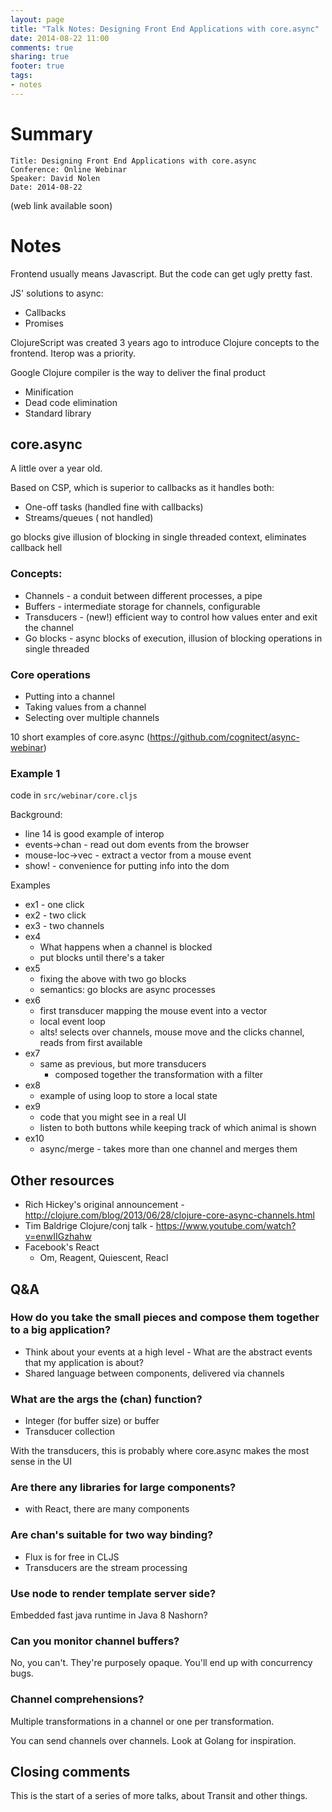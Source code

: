 ```yaml
---
layout: page
title: "Talk Notes: Designing Front End Applications with core.async"
date: 2014-08-22 11:00
comments: true
sharing: true
footer: true
tags:
- notes
---
```


# Summary

    Title: Designing Front End Applications with core.async
    Conference: Online Webinar
    Speaker: David Nolen
    Date: 2014-08-22

(web link available soon)

# Notes

Frontend usually means Javascript.  But the code can get ugly pretty fast.

JS' solutions to async:

* Callbacks
* Promises

ClojureScript was created 3 years ago to introduce Clojure concepts to the frontend.  Iterop was a priority.

Google Clojure compiler is the way to deliver the final product

* Minification
* Dead code elimination
* Standard library

## core.async

A little over a year old.

Based on CSP, which is superior to callbacks as it handles both:

* One-off tasks (handled fine with callbacks)
* Streams/queues ( not handled)

go blocks give illusion of blocking in single threaded context, eliminates callback hell

### Concepts:

* Channels - a conduit between different processes, a pipe
* Buffers - intermediate storage for channels, configurable
* Transducers - (new!) efficient way to control how values enter and exit the channel
* Go blocks - async blocks of execution, illusion of blocking operations in single threaded

### Core operations

* Putting into a channel
* Taking values from a channel
* Selecting over multiple channels

10 short examples of core.async (<https://github.com/cognitect/async-webinar>)

### Example 1

code in `src/webinar/core.cljs`

Background:

* line 14 is good example of interop
* events->chan - read out dom events from the browser
* mouse-loc->vec - extract a vector from a mouse event
* show! - convenience for putting info into the dom

Examples

* ex1 - one click
* ex2 - two click
* ex3 - two channels
* ex4
    * What happens when a channel is blocked
    * put blocks until there's a taker
* ex5
    * fixing the above with two go blocks
    * semantics: go blocks are async processes
* ex6
    * first transducer mapping the mouse event into a vector
    * local event loop
    * alts! selects over channels, mouse move and the clicks channel, reads from first available
* ex7
    * same as previous, but more transducers
        * composed together the transformation with a filter
* ex8
    * example of using loop to store a local state
* ex9
    * code that you might see in a real UI
    * listen to both buttons while keeping track of which animal is shown
* ex10
    * async/merge - takes more than one channel and merges them

## Other resources

* Rich Hickey's original announcement - <http://clojure.com/blog/2013/06/28/clojure-core-async-channels.html>
* Tim Baldrige Clojure/conj talk - <https://www.youtube.com/watch?v=enwIIGzhahw>
* Facebook's React
    * Om, Reagent, Quiescent, Reacl

## Q&A

### How do you take the small pieces and compose them together to a big application?

* Think about your events at a high level - What are the abstract events that my application is about?
* Shared language between components, delivered via channels

### What are the args the (chan) function?

* Integer (for buffer size) or buffer
* Transducer collection

With the transducers, this is probably where core.async makes the most sense in the UI

### Are there any libraries for large components?

* with React, there are many components

### Are chan's suitable for two way binding?

* Flux is for free in CLJS
* Transducers are the stream processing

### Use node to render template server side?

Embedded fast java runtime in Java 8 Nashorn?

### Can you monitor channel buffers?

No, you can't.  They're purposely opaque.  You'll end up with concurrency bugs.

### Channel comprehensions?

Multiple transformations in a channel or one per transformation.

You can send channels over channels. Look at Golang for inspiration.

## Closing comments

This is the start of a series of more talks, about Transit and other things.
